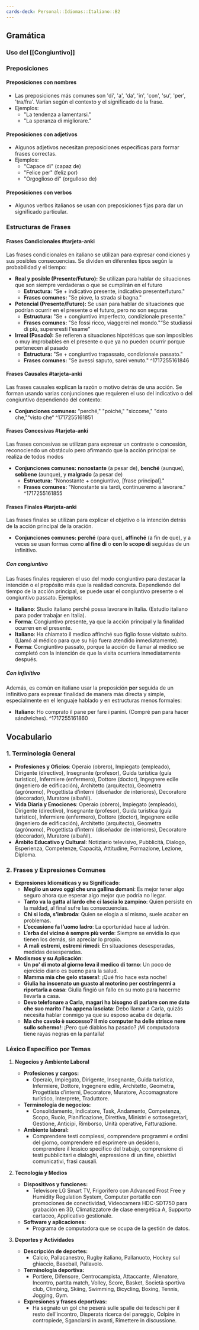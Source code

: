 ```yaml
---
cards-deck: Personal::Idiomas::Italiano::B2
---
```





## Gramática
### Uso del [[Congiuntivo]]


### Preposiciones

#### Preposiciones con nombres
  - Las preposiciones más comunes son 'di', 'a', 'da', 'in', 'con', 'su', 'per', 'tra/fra'. Varían según el contexto y el significado de la frase.
  - Ejemplos:
    - "La tendenza a lamentarsi."
    - "La speranza di migliorare."

#### Preposiciones con adjetivos
  - Algunos adjetivos necesitan preposiciones específicas para formar frases correctas.
  - Ejemplos:
    - "Capace di" (capaz de)
    - "Felice per" (feliz por)
    - "Orgoglioso di" (orgulloso de)

#### Preposiciones con verbos
  - Algunos verbos italianos se usan con preposiciones fijas para dar un significado particular.


### Estructuras de Frases


#### Frases Condicionales #tarjeta-anki 
Las frases condicionales en italiano se utilizan para expresar condiciones y sus posibles consecuencias. Se dividen en diferentes tipos según la probabilidad y el tiempo:
- **Real y posible (Presente/Futuro):** Se utilizan para hablar de situaciones que son siempre verdaderas o que se cumplirán en el futuro
    - **Estructura:** "Se + indicativo presente, indicativo presente/futuro."
    - **Frases comunes:** "Se piove, la strada si bagna."
- **Potencial (Presente/Futuro):** Se usan para hablar de situaciones que podrían ocurrir en el presente o el futuro, pero no son seguras
    - **Estructura:** "Se + congiuntivo imperfecto, condizionale presente."
    - **Frases comunes:** "Se fossi ricco, viaggerei nel mondo."“Se studiassi di più, supereresti l'esame”
- **Irreal (Pasado):** Se refieren a situaciones hipotéticas que son imposibles o muy improbables en el presente o que ya no pueden ocurrir porque pertenecen al pasado
    - **Estructura:** "Se + congiuntivo trapassato, condizionale passato."
    - **Frases comunes:** "Se avessi saputo, sarei venuto."
^1717255161846

#### Frases Causales #tarjeta-anki 
Las frases causales explican la razón o motivo detrás de una acción. Se forman usando varias conjunciones que requieren el uso del indicativo o del congiuntivo dependiendo del contexto:
- **Conjunciones comunes:** "perché," "poiché," "siccome," "dato che,"“visto che“
^1717255161851

#### Frases Concesivas #tarjeta-anki 
Las frases concesivas se utilizan para expresar un contraste o concesión, reconociendo un obstáculo pero afirmando que la acción principal se realiza de todos modos
- **Conjunciones comunes:**  **nonostante** (a pesar de), **benché** (aunque), **sebbene** (aunque), y **malgrado** (a pesar de)
    - **Estructura:** "Nonostante + congiuntivo, \[frase principal\]."
    - **Frases comunes:** "Nonostante sia tardi, continueremo a lavorare."
^1717255161855

#### Frases Finales #tarjeta-anki 
Las frases finales se utilizan para explicar el objetivo o la intención detrás de la acción principal de la oración.
- **Conjunciones comunes:** **perché** (para que), **affinché** (a fin de que), y a veces se usan formas como **al fine di** o **con lo scopo di** seguidas de un infinitivo.
##### Con congiuntivo
Las frases finales requieren el uso del modo congiuntivo para destacar la intención o el propósito más que la realidad concreta. Dependiendo del tiempo de la acción principal, se puede usar el congiuntivo presente o el congiuntivo passato. Ejemplos:
- **Italiano**: Studio italiano perché possa lavorare in Italia. (Estudio italiano para poder trabajar en Italia).
- **Forma**: Congiuntivo presente, ya que la acción principal y la finalidad ocurren en el presente.
- **Italiano**: Ha chiamato il medico affinché suo figlio fosse visitato subito. (Llamó al médico para que su hijo fuera atendido inmediatamente).
- **Forma**: Congiuntivo passato, porque la acción de llamar al médico se completó con la intención de que la visita ocurriera inmediatamente después.
##### Con infinitivo
Además, es común en italiano usar la preposición **per** seguida de un infinitivo para expresar finalidad de manera más directa y simple, especialmente en el lenguaje hablado y en estructuras menos formales:
- **Italiano**: Ho comprato il pane per fare i panini. (Compré pan para hacer sándwiches).
^1717255161860

## Vocabulario

### 1. Terminología General
- **Profesiones y Oficios**: Operaio (obrero), Impiegato (empleado), Dirigente (directivo), Insegnante (profesor), Guida turistica (guía turístico), Infermiere (enfermero), Dottore (doctor), Ingegnere edile (ingeniero de edificación), Architetto (arquitecto), Geometra (agrónomo), Progettista d’interni (diseñador de interiores), Decoratore (decorador), Muratore (albañil).
- **Vida Diaria y Emociones**: Operaio (obrero), Impiegato (empleado), Dirigente (directivo), Insegnante (profesor), Guida turistica (guía turístico), Infermiere (enfermero), Dottore (doctor), Ingegnere edile (ingeniero de edificación), Architetto (arquitecto), Geometra (agrónomo), Progettista d’interni (diseñador de interiores), Decoratore (decorador), Muratore (albañil).
- **Ámbito Educativo y Cultural**: Notiziario televisivo, Pubblicità, Dialogo, Esperienza, Competenze, Capacità, Attitudine, Formazione, Lezione, Diploma.

### 2. Frases y Expresiones Comunes
- **Expresiones Idiomáticas y su Significado**:
  - **Meglio un uovo oggi che una gallina domani**: Es mejor tener algo seguro ahora que esperar algo mejor que podría no llegar.
  - **Tanto va la gatta al lardo che ci lascia lo zampino**: Quien persiste en la maldad, al final sufre las consecuencias.
  - **Chi si loda, s’imbroda**: Quien se elogia a sí mismo, suele acabar en problemas.
  - **L’occasione fa l’uomo ladro**: La oportunidad hace al ladrón.
  - **L’erba del vicino è sempre più verde**: Siempre se envidia lo que tienen los demás, sin apreciar lo propio.
  - **A mali estremi, estremi rimedi**: En situaciones desesperadas, medidas desesperadas.
- **Modismos y su Aplicación**:
  - **Un po' di moto al giorno leva il medico di torno**: Un poco de ejercicio diario es bueno para la salud.
  - **Mamma mia che gelo stasera!**: ¡Qué frío hace esta noche!
  - **Giulia ha inscenato un guasto al motorino per costringermi a riportarla a casa**: Giulia fingió un fallo en su moto para hacerme llevarla a casa.
  - **Devo telefonare a Carla, magari ha bisogno di parlare con me dato che suo marito l'ha appena lasciata**: Debo llamar a Carla, quizás necesita hablar conmigo ya que su esposo acaba de dejarla.
  - **Ma che cavolo è successo? Il mio computer ha delle strisce nere sullo schermo!**: ¡Pero qué diablos ha pasado? ¡Mi computadora tiene rayas negras en la pantalla!


### Léxico Específico por Temas

1. **Negocios y Ambiente Laboral**
   - **Profesiones y cargos:** 
     - Operaio, Impiegato, Dirigente, Insegnante, Guida turistica, Infermiere, Dottore, Ingegnere edile, Architetto, Geometra, Progettista d’interni, Decoratore, Muratore, Accomagnatore turístico, Interprete, Traduttore.
   - **Terminología de negocios:**
     - Consolidamento, Indicatore, Task, Andamento, Competenza, Scopo, Ruolo, Pianificazione, Direttiva, Ministri e sottosegretari, Gestione, Anticipi, Rimborso, Unità operative, Fatturazione.
   - **Ambiente laboral:**
     - Comprendere testi complessi, comprendere programmi e ordini del giorno, comprendere ed esprimere un desiderio, comprendere il lessico specifico del trabajo, comprensione di testi pubblicitari e dialoghi, espressione di un fine, obiettivi comunicativi, frasi causali.

2. **Tecnología y Medios**
   - **Dispositivos y funciones:**
     - Televisore LG Smart TV, Frigorifero con Advanced Frost Free y Humidity Regulation System, Computer portatile con promociones de conectividad, Videocamera HDC-SDT750 para grabación en 3D, Climatizzatore de clase energética A, Supporto cartaceo, Applicativo gestionale.
   - **Software y aplicaciones:**
     - Programa de computadora que se ocupa de la gestión de datos.

3. **Deportes y Actividades**
   - **Descripción de deportes:**
     - Calcio, Pallacanestro, Rugby italiano, Pallanuoto, Hockey sul ghiaccio, Baseball, Pallavolo.
   - **Terminología deportiva:**
     - Portiere, Difensore, Centrocampista, Attaccante, Allenatore, Incontro, partita match, Volley, Score, Basket, Società sportiva club, Climbing, Skiing, Swimming, Bicycling, Boxing, Tennis, Jogging, Gym.
   - **Expresiones y frases deportivas:**
     - Ha segnato un gol che peserà sulle spalle dei tedeschi per il resto dell'incontro, Disperata ricerca del pareggio, Colpire in contropiede, Sganciarsi in avanti, Rimettere in discussione.





